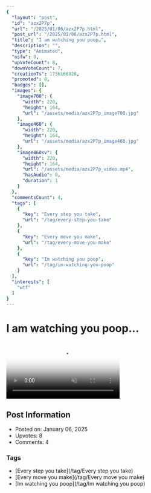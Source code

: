 ```yaml
---
{
  "layout": "post",
  "id": "azx2P7p",
  "url": "/2025/01/06/azx2P7p.html",
  "post_url": "/2025/01/06/azx2P7p.html",
  "title": "I am watching you poop…",
  "description": "",
  "type": "Animated",
  "nsfw": 0,
  "upVoteCount": 8,
  "downVoteCount": 7,
  "creationTs": 1736168028,
  "promoted": 0,
  "badges": [],
  "images": {
    "image700": {
      "width": 220,
      "height": 164,
      "url": "/assets/media/azx2P7p_image700.jpg"
    },
    "image460": {
      "width": 220,
      "height": 164,
      "url": "/assets/media/azx2P7p_image460.jpg"
    },
    "image460sv": {
      "width": 220,
      "height": 164,
      "url": "/assets/media/azx2P7p_video.mp4",
      "hasAudio": 0,
      "duration": 1
    }
  },
  "commentsCount": 4,
  "tags": [
    {
      "key": "Every step you take",
      "url": "/tag/every-step-you-take"
    },
    {
      "key": "Every move you make",
      "url": "/tag/every-move-you-make"
    },
    {
      "key": "Im watching you poop",
      "url": "/tag/im-watching-you-poop"
    }
  ],
  "interests": [
    "wtf"
  ]
}
---
```


# I am watching you poop…

<video controls playsinline loop muted poster="/assets/media/azx2P7p_image460.jpg">
  <source src="/assets/media/azx2P7p_video.mp4" type="video/mp4">
  Your browser does not support the video tag.
</video>

## Post Information

- Posted on: January 06, 2025
- Upvotes: 8
- Comments: 4

### Tags

- [Every step you take](/tag/Every step you take)
- [Every move you make](/tag/Every move you make)
- [Im watching you poop](/tag/Im watching you poop)

